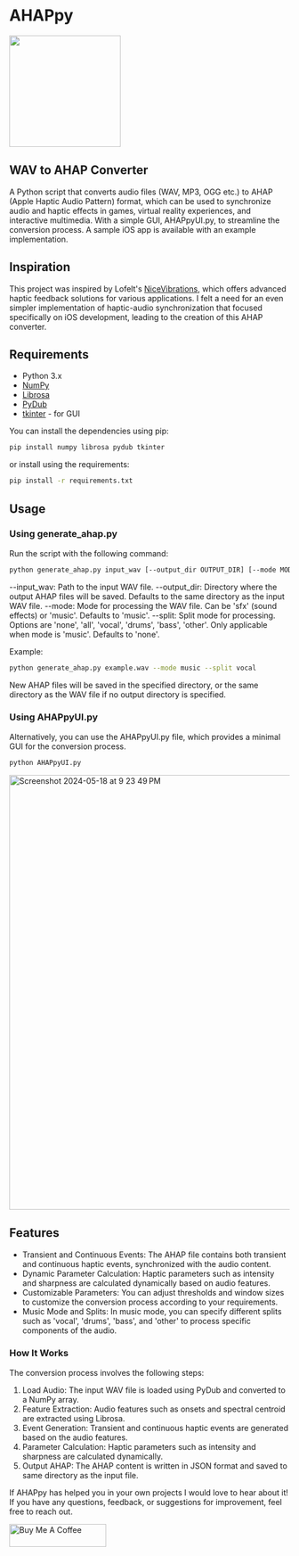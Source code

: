 # AHAPpy
<img src="https://github.com/samroman3/AHAPpy/assets/52180475/40fcaf33-45c9-4dbd-93c7-f8f8057d3125" width="200">



## WAV to AHAP Converter

A Python script that converts audio files (WAV, MP3, OGG etc.) to AHAP (Apple Haptic Audio Pattern) format, which can be used to synchronize audio and haptic effects in games, virtual reality experiences, and interactive multimedia. With a simple GUI, AHAPpyUI.py, to streamline the conversion process. A sample iOS app is available with an example implementation.

## Inspiration

This project was inspired by Lofelt's [NiceVibrations](https://github.com/Lofelt/NiceVibrations), which offers advanced haptic feedback solutions for various applications. I felt a need for an even simpler implementation of haptic-audio synchronization that focused specifically on iOS development, leading to the creation of this AHAP converter.

## Requirements
- Python 3.x
- [NumPy](https://numpy.org/)
- [Librosa](https://librosa.org/)
- [PyDub](https://github.com/jiaaro/pydub)
- [tkinter](https://docs.python.org/3/library/tkinter.html) - for GUI


You can install the dependencies using pip:

```bash
pip install numpy librosa pydub tkinter
```
or install using the requirements:

```bash
pip install -r requirements.txt
```

## Usage
### Using generate_ahap.py

Run the script with the following command:
```bash
python generate_ahap.py input_wav [--output_dir OUTPUT_DIR] [--mode MODE] [--split SPLIT]
```

--input_wav: Path to the input WAV file.
--output_dir: Directory where the output AHAP files will be saved. Defaults to the same directory as the input WAV file.
--mode: Mode for processing the WAV file. Can be 'sfx' (sound effects) or 'music'. Defaults to 'music'.
--split: Split mode for processing. Options are 'none', 'all', 'vocal', 'drums', 'bass', 'other'. Only applicable when mode is 'music'. Defaults to 'none'.

Example:

```bash
python generate_ahap.py example.wav --mode music --split vocal
```

New AHAP files will be saved in the specified directory, or the same directory as the WAV file if no output directory is specified.

### Using AHAPpyUI.py

Alternatively, you can use the AHAPpyUI.py file, which provides a minimal GUI for the conversion process.
```bash
python AHAPpyUI.py
```
<img width="780" alt="Screenshot 2024-05-18 at 9 23 49 PM" src="https://github.com/samroman3/AHAPpy/assets/52180475/99dc5b2a-9547-40c0-adb7-55ce5c1641d5">

## Features
- Transient and Continuous Events: The AHAP file contains both transient and continuous haptic events, synchronized with the audio content.
- Dynamic Parameter Calculation: Haptic parameters such as intensity and sharpness are calculated dynamically based on audio features.
- Customizable Parameters: You can adjust thresholds and window sizes to customize the conversion process according to your requirements.
- Music Mode and Splits: In music mode, you can specify different splits such as 'vocal', 'drums', 'bass', and 'other' to process specific components of the audio.
  
### How It Works
The conversion process involves the following steps:
1. Load Audio: The input WAV file is loaded using PyDub and converted to a NumPy array.
2. Feature Extraction: Audio features such as onsets and spectral centroid are extracted using Librosa.
3. Event Generation: Transient and continuous haptic events are generated based on the audio features.
4. Parameter Calculation: Haptic parameters such as intensity and sharpness are calculated dynamically.
5. Output AHAP: The AHAP content is written in JSON format and saved to same directory as the input file.
 
If AHAPpy has helped you in your own projects I would love to hear about it! If you have any questions, feedback, or suggestions for improvement, feel free to reach out.

<a href="https://www.ko-fi.com/samroman" target="_blank"><img src="https://cdn.buymeacoffee.com/buttons/default-orange.png" alt="Buy Me A Coffee" height="41" width="174"></a>

